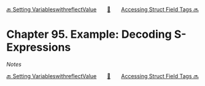 [🔙 Setting VariableswithreflectValue][previous-chapter]&nbsp;&nbsp;&nbsp;&nbsp;&nbsp;&nbsp;&nbsp;[🏡][readme]&nbsp;&nbsp;&nbsp;&nbsp;&nbsp;&nbsp;&nbsp;[Accessing Struct Field Tags 🔜][upcoming-chapter]

# Chapter 95. Example: Decoding S-Expressions

_Notes_

[🔙 Setting VariableswithreflectValue][previous-chapter]&nbsp;&nbsp;&nbsp;&nbsp;&nbsp;&nbsp;&nbsp;[🏡][readme]&nbsp;&nbsp;&nbsp;&nbsp;&nbsp;&nbsp;&nbsp;[Accessing Struct Field Tags 🔜][upcoming-chapter]

[readme]: README.md
[previous-chapter]: ch094-setting-variableswithreflectvalue.md
[upcoming-chapter]: ch096-accessing-struct-field-tags.md